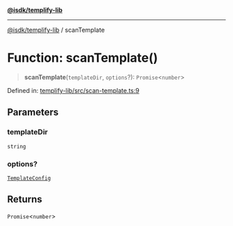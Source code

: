 [**@isdk/templify-lib**](../README.md)

***

[@isdk/templify-lib](../globals.md) / scanTemplate

# Function: scanTemplate()

> **scanTemplate**(`templateDir`, `options`?): `Promise`\<`number`\>

Defined in: [templify-lib/src/scan-template.ts:9](https://github.com/isdk/templify-lib.js/blob/a5ba1d5b12827ec345476be84dc8b8526ad30e2c/src/scan-template.ts#L9)

## Parameters

### templateDir

`string`

### options?

[`TemplateConfig`](../interfaces/TemplateConfig.md)

## Returns

`Promise`\<`number`\>
